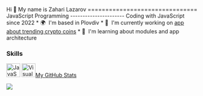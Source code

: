 Hi 👋 My name is Zahari Lazarov ===============================  JavaScript Programming ----------------------  Coding with JavaScript since 2022  * 🌍  I'm based in Plovdiv * 🚀  I'm currently working on [app about trending crypto coins](http://https://trendingcrypto.glitch.me) * 🧠  I'm learning about modules and app architecture

### Skills  

<p align="left"> <a href="https://developer.mozilla.org/en-US/docs/Web/JavaScript" target="_blank" rel="noreferrer"><img src="https://raw.githubusercontent.com/danielcranney/readme-generator/main/public/icons/skills/javascript-colored.svg" width="36" height="36" alt="JavaScript" /></a>
<a href="https://code.visualstudio.com/docs" target="_blank" rel="noreferrer"><img src="https://cdn.jsdelivr.net/gh/devicons/devicon/icons/vscode/vscode-original.svg" width="36" height="36" alt="Visual Studio Code“ /></a></p> 

### My GitHub Stats

<a href="http://www.github.com/harecs"><img src="https://github-readme-streak-stats.herokuapp.com/?user=harecs&stroke=64748b&background=22272e&ring=facc15&fire=facc15&currStreakNum=64748b&currStreakLabel=facc15&sideNums=64748b&sideLabels=64748b&dates=64748b&hide_border=true" /></a>
